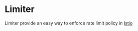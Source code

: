 # Limiter

Limiter provide an easy way to enforce rate limit policy in [Istio](https://github.com/istio/istio)